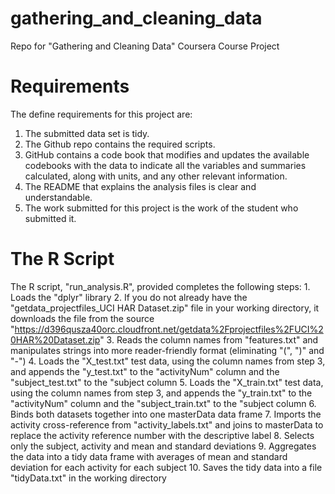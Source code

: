 # gathering_and_cleaning_data
Repo for "Gathering and Cleaning Data" Coursera Course Project

# Requirements
The define requirements for this project are:
1. The submitted data set is tidy.
2. The Github repo contains the required scripts.
3. GitHub contains a code book that modifies and updates the available codebooks with the data to indicate all the variables and summaries calculated, along with units, and any other relevant information.
4. The README that explains the analysis files is clear and understandable.
5. The work submitted for this project is the work of the student who submitted it.
	
# The R Script
The R script, "run_analysis.R", provided completes the following steps:
	1. Loads the "dplyr" library
	2. If you do not already have the "getdata_projectfiles_UCI HAR Dataset.zip" file in your working directory, it downloads the file from the source
		"https://d396qusza40orc.cloudfront.net/getdata%2Fprojectfiles%2FUCI%20HAR%20Dataset.zip"
	3. Reads the column names from "features.txt" and manipulates strings into more reader-friendly format (eliminating "(", ")" and "-")
	4. Loads the "X_test.txt" test data, using the column names from step 3, and appends the "y_test.txt" to the "activityNum" column and the "subject_test.txt" to the "subject column
	5. Loads the "X_train.txt" test data, using the column names from step 3, and appends the "y_train.txt" to the "activityNum" column and the "subject_train.txt" to the "subject column
	6. Binds both datasets together into one masterData data frame
	7. Imports the activity cross-reference from "activity_labels.txt" and joins to masterData to replace the activity reference number with the descriptive label
	8. Selects only the subject, activity and mean and standard deviations
	9. Aggregates the data into a tidy data frame with averages of mean and standard deviation for each activity for each subject
	10. Saves the tidy data into a file "tidyData.txt" in the working directory
